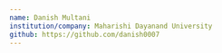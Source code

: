 ```yaml
---
name: Danish Multani
institution/company: Maharishi Dayanand University
github: https://github.com/danish0007
---
```

